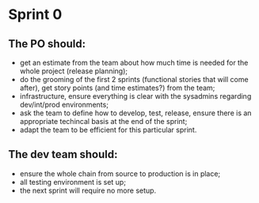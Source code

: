 # Sprint 0

## The PO should:
- get an estimate from the team about how much time is needed for the whole project (release planning);
- do the grooming of the first 2 sprints (functional stories that will come after), get story points (and time estimates?) from the team;
- infrastructure, ensure everything is clear with the sysadmins regarding dev/int/prod environments;
- ask the team to define how to develop, test, release, ensure there is an appropriate techincal basis at the end of the sprint;
- adapt the team to be efficient for this particular sprint.


## The dev team should:
- ensure the whole chain from source to production is in place;
- all testing environment is set up;
- the next sprint will require no more setup.
